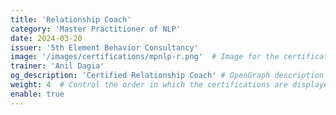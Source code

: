 ```yaml
---
title: 'Relationship Coach'
category: 'Master Practitioner of NLP'
date: 2024-03-20
issuer: '5th Element Behavior Consultancy'
image: '/images/certifications/mpnlp-r.png'  # Image for the certification
trainer: 'Anil Dagia'
og_description: 'Certified Relationship Coach' # OpenGraph description for this page
weight: 4  # Control the order in which the certifications are displayed
enable: true
---
```

